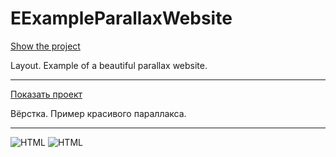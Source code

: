 # EExampleParallaxWebsite

[Show the project](https://tim2015web.github.io/ExampleParallaxWebsite/)

Layout. Example of a beautiful parallax website.

---

[Показать проект](https://tim2015web.github.io/ExampleParallaxWebsite/)

Вёрстка. Пример красивого параллакса.

---

<img src="screenshot1.jpg" title="Screenshot1" alt="HTML"/>
<img src="screenshot2.jpg" title="Screenshot2" alt="HTML"/>